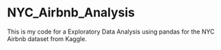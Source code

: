 # NYC_Airbnb_Analysis
This is my code for a Exploratory Data Analysis using pandas for the NYC Airbnb dataset from Kaggle.
